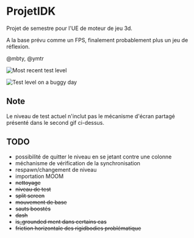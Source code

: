 # ProjetIDK

Projet de semestre pour l'UE de moteur de jeu 3d.

A la base prévu comme un FPS, finalement probablement plus un jeu de réflexion.

@mbty, @ymtr

![Most recent test level](https://i.imgur.com/TekOnFR.gif)

![Test level on a buggy day](https://i.imgur.com/T03RJMf.gif)

## Note

Le niveau de test actuel n'inclut pas le mécanisme d'écran partagé présenté dans le second gif ci-dessus. 

## TODO
- possibilité de quitter le niveau en se jetant contre une colonne
- méchanisme de vérification de la synchronisation
- respawn/changement de niveau
- importation MOOM
- ~~nettoyage~~
- ~~niveau de test~~
- ~~split screen~~
- ~~mouvement de base~~
- ~~sauts boostés~~
- ~~dash~~
- ~~is_grounded ment dans certains cas~~
- ~~friction horizontale des rigidbodies problématique~~
